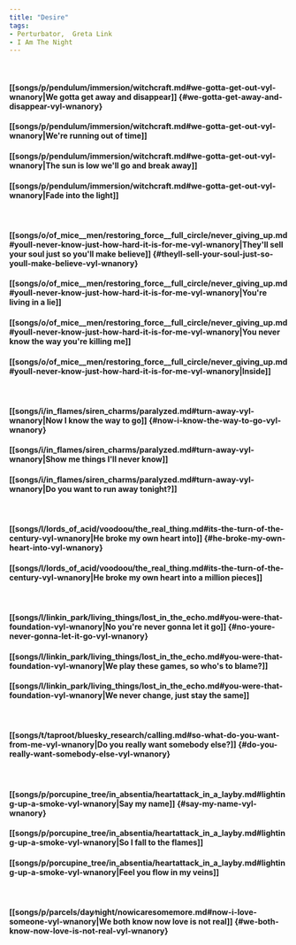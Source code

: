 ```yaml
---
title: "Desire"
tags:
- Perturbator,  Greta Link
- I Am The Night
---
```

&nbsp;
#### [[songs/p/pendulum/immersion/witchcraft.md#we-gotta-get-out-vyl-wnanory|We gotta get away and disappear]] {#we-gotta-get-away-and-disappear-vyl-wnanory}
#### [[songs/p/pendulum/immersion/witchcraft.md#we-gotta-get-out-vyl-wnanory|We're running out of time]]
#### [[songs/p/pendulum/immersion/witchcraft.md#we-gotta-get-out-vyl-wnanory|The sun is low we'll go and break away]]
#### [[songs/p/pendulum/immersion/witchcraft.md#we-gotta-get-out-vyl-wnanory|Fade into the light]]
&nbsp;
#### [[songs/o/of_mice__men/restoring_force__full_circle/never_giving_up.md#youll-never-know-just-how-hard-it-is-for-me-vyl-wnanory|They'll sell your soul just so you'll make believe]] {#theyll-sell-your-soul-just-so-youll-make-believe-vyl-wnanory}
#### [[songs/o/of_mice__men/restoring_force__full_circle/never_giving_up.md#youll-never-know-just-how-hard-it-is-for-me-vyl-wnanory|You're living in a lie]]
#### [[songs/o/of_mice__men/restoring_force__full_circle/never_giving_up.md#youll-never-know-just-how-hard-it-is-for-me-vyl-wnanory|You never know the way you're killing me]]
#### [[songs/o/of_mice__men/restoring_force__full_circle/never_giving_up.md#youll-never-know-just-how-hard-it-is-for-me-vyl-wnanory|Inside]]
&nbsp;
#### [[songs/i/in_flames/siren_charms/paralyzed.md#turn-away-vyl-wnanory|Now I know the way to go]] {#now-i-know-the-way-to-go-vyl-wnanory}
#### [[songs/i/in_flames/siren_charms/paralyzed.md#turn-away-vyl-wnanory|Show me things I'll never know]]
#### [[songs/i/in_flames/siren_charms/paralyzed.md#turn-away-vyl-wnanory|Do you want to run away tonight?]]
&nbsp;
#### [[songs/l/lords_of_acid/voodoou/the_real_thing.md#its-the-turn-of-the-century-vyl-wnanory|He broke my own heart into]] {#he-broke-my-own-heart-into-vyl-wnanory}
#### [[songs/l/lords_of_acid/voodoou/the_real_thing.md#its-the-turn-of-the-century-vyl-wnanory|He broke my own heart into a million pieces]]
&nbsp;
#### [[songs/l/linkin_park/living_things/lost_in_the_echo.md#you-were-that-foundation-vyl-wnanory|No you're never gonna let it go]] {#no-youre-never-gonna-let-it-go-vyl-wnanory}
#### [[songs/l/linkin_park/living_things/lost_in_the_echo.md#you-were-that-foundation-vyl-wnanory|We play these games, so who's to blame?]]
#### [[songs/l/linkin_park/living_things/lost_in_the_echo.md#you-were-that-foundation-vyl-wnanory|We never change, just stay the same]]
&nbsp;
#### [[songs/t/taproot/bluesky_research/calling.md#so-what-do-you-want-from-me-vyl-wnanory|Do you really want somebody else?]] {#do-you-really-want-somebody-else-vyl-wnanory}
&nbsp;
#### [[songs/p/porcupine_tree/in_absentia/heartattack_in_a_layby.md#lighting-up-a-smoke-vyl-wnanory|Say my name]] {#say-my-name-vyl-wnanory}
#### [[songs/p/porcupine_tree/in_absentia/heartattack_in_a_layby.md#lighting-up-a-smoke-vyl-wnanory|So I fall to the flames]]
#### [[songs/p/porcupine_tree/in_absentia/heartattack_in_a_layby.md#lighting-up-a-smoke-vyl-wnanory|Feel you flow in my veins]]
&nbsp;
#### [[songs/p/parcels/day∕night/nowicaresomemore.md#now-i-love-someone-vyl-wnanory|We both know now love is not real]] {#we-both-know-now-love-is-not-real-vyl-wnanory}
